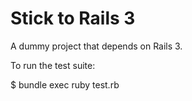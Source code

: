 Stick to Rails 3
================

A dummy project that depends on Rails 3.

To run the test suite:

  $ bundle exec ruby test.rb
